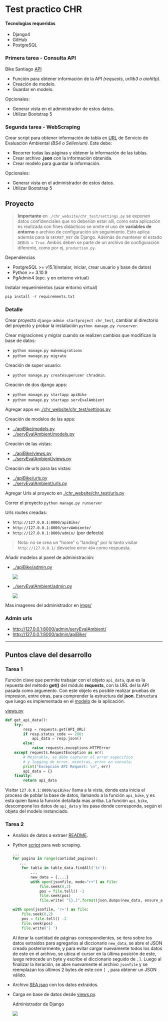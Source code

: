 # Test practico CHR

#### Tecnologias requeridas

- Django4
- GitHub
- PostgreSQL

### Primera tarea - Consulta API

Bike Santiago [API](http://api.citybik.es/v2/networks/bikesantiago)

- Función para obtener información de la API *(requests, urllib3 o aiohttp)*.
- Creación de modelo.
- Guardar en modelo.

Opcionales:

- Generar vista en el administrador de estos datos.
- Utilizar Bootstrap 5

### Segunda tarea - WebScraping

Crear script para obtener información de tabla en
[URL](https://seia.sea.gob.cl/busqueda/buscarProyectoAction.php) de Servicio de
Evaluación Ambiental *(BS4 o Sellenium)*. Este debe:

- Recorrer todas las páginas y obtener la información de las tablas.
- Crear archivo **.json** con la información obtenida.
- Crear modelo para guardar la información.

Opcionales:

- Generar vista en el administrador de estos datos.
- Utilizar Bootstrap 5


## Proyecto

> **Importante** en `./chr_website/chr_test/settings.py` se exponen datos
> confidenciales que no deberían estar allí, como esta aplicación es realizada
> con fines didácticos se omite el uso de **variables de entorno** o archivo
> de configuración sin seguimiento. Esto aplica además para la `SECRET_KEY` de
> Django. Además de mantener el estado `DEBUG = True`. Ambos deben se parte de
> un archivo de configuración diferente, como por ej. `production.py`.

Dependencias

- PostgreSQL >= v15.1(instalar, iniciar, crear usuario y base de datos)
- Python >= 3.10.9
- PgAdmin4 (opc. y en entorno virtual)

<!-- ![](./imgs/pgadmin.png) -->

Instalar requerimientos (usar entorno virtual)

```py
pip install -r requirements.txt
```

### Detalle

Crear proyecto `django-admin startproject chr_test`, cambiar al directorio del
proyecto y probar la instalación `python manage.py runserver`.

Crear migraciones y migrar cuando se realizen cambios que modifican la base de datos:

- `python manage.py makemigrations`
- `python manage.py migrate`

Creación de super usuario:

- `python manage.py createsuperuser chradmin`.

Creación de dos django apps:

- `python manage.py startapp apiBike`
- `python manage.py startapp servEvalAmbient`

Agregar apps en [./chr_website/chr_test/settings.py](./chr_website/chr_test/settings.py)

Creación de modelos de las apps:

- [../apiBike/models.py](./chr_website/apiBike/models.py)
- [../servEvalAmbient/models.py](./chr_website/servEvalAmbient/models.py)

Creación de las vistas:

- [../apiBike/views.py](./chr_website/apiBike/views.py)
- [../servEvalAmbient/views.py](./chr_website/servEvalAmbient/views.py)

Creación de urls para las vistas:

- [../apiBike/urls.py](./chr_website/apiBike/urls.py)
- [../servEvalAmbient/urls.py](./chr_website/servEvalAmbient/urls.py)

Agregar Urls al proyecto en [./chr_website/chr_test/urls.py](./chr_website/chr_test/urls.py)

Correr el proyecto `python manage.py runserver`

Urls routes creadas:

- `http://127.0.0.1:8000/apiBike/`
- `http://127.0.0.1:8000/servAmbiente/`
- `http://127.0.0.1:8000/admin/` (por defecto)

> Nota: no se crea un "home" o "landing" por lo tanto visitar `http://127.0.0.1/`
> devuelve error `404` como respuesta.

Añadir modelos al panel de administración:

- [../apiBike/admin.py](./chr_website/apiBike/admin.py)

  ![](./imgs/django_admin-apiBike.png)

- [../servEvalAmbient/admin.py](./chr_website/servEvalAmbient/admin.py)

  ![](./imgs/django_admin-servEvalAmbient.png)

Mas imagenes del administrador en [imgs/](./imgs)

### Admin urls

- http://127.0.0.1:8000/admin/servEvalAmbient/
- http://127.0.0.1:8000/admin/apiBike/

----

## Puntos clave del desarrollo

### Tarea 1


Función clave que permite trabajar con el objeto `api_data`, que es la repuesta
del método **get()** del módulo **requests**, con la URL del la API pasada como
argumento. Con este objeto es posible realizar pruebas de impresion, entre otras,
para comprender la estructura del **json**. Estructura que luego es implementada
en el [modelo](./chr_website/apiBike/models.py) de la aplicación.

[views.py](./chr_website/apiBike/views.py)

```py
def get_api_data():
    try:
        resp = requests.get(API_URL)
        if resp.status_code == 200:
            api_data = resp.json()
        else:
            raise requests.exceptions.HTTPError
    except requests.RequestException as err:
        # Mejorable, se debe capturar el error especifico
        # y logging de error. mientras, error en consola.
        print("Excepción API Request: \n", err)
        api_data = {}
    finally:
        return api_data
```

Visitar `127.0.0.1:8000/apiBike/` llama a la vista, donde esta inicia el proceso
de poblar la base de datos, llamando a la función `api_bike`, y es esta quien
llama la función detallada mas arriba. La función `api_bike`, descompone los datos
de `api_data` y los pasa donde corresponda, según el objeto del modelo instanciado.


### Tarea 2

- Analisis de datos a extraer [README](./chr_website/servEvalAmbient/webscrap/scraping_sea.md).
- Python [script](./chr_website/servEvalAmbient/webscrap/get_sea_data.py) para web scraping.

  ```py
  ...
  for pagina in range(cantidad_paginas):
     ...
      for tabla in table_data.findAll('tr'):
          ...
          new_data = {....}
          with open(jsonfile, mode="r+") as file:
              file.seek(0,2)
              pos = file.tell() -1
              file.seek(pos)
              file.write( "{},]".format(json.dumps(new_data, ensure_ascii=False)))

  with open(jsonfile, 'r+') as file:
      file.seek(0,2)
      pos = file.tell() -2
      file.seek(pos)
      file.write('] ')
  ```

  Al iterar la cantidad de páginas correspondientes, se itera sobre los datos extraidos para agregarlos
  al diccionario `new_data`, se abre el JSON creado posteriormente, y para evitar cargar nuevamente todos
  los datos de este en el archivo, se ubica el cursor en la última posición de este, luego retrocede un 
  byte y escribe el diccionario seguido de `,]`. Luego al finalizar la iteración, se abre nuevamente el
  archivo `jsonfile` y se reemplazan los últimos 2 bytes de este con `] `, para obtener un JSON válido.

- Archivo [SEA json](./chr_website/servEvalAmbient/webscrap/datos_sea.json) con los datos extraidos.
- Carga en base de datos desde [views.py](./chr_website/servEvalAmbient/views.py).

  Administrador de Django
  
  ![](./imgs/django_admin-servEvalAmbient_Empresas.png)

